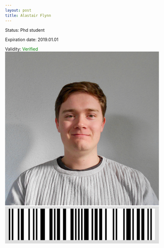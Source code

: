 ```yaml
---
layout: post
title: Alastair Flynn
---
```


Status: Phd student

Expiration date: 2019.01.01

Validity: <font color="green"> Verified</font> 
![](/members/img/Alastair_Flynn.png)
![](/members/img/bar.png)

